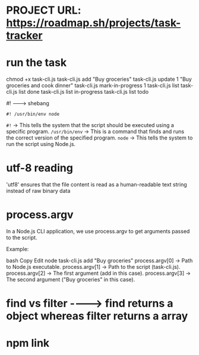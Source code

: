 # PROJECT URL: https://roadmap.sh/projects/task-tracker

# run the task

chmod +x task-cli.js
task-cli.js add "Buy groceries"
task-cli.js update 1 "Buy groceries and cook dinner"
task-cli.js mark-in-progress 1
task-cli.js list
task-cli.js list done
task-cli.js list in-progress
task-cli.js list todo


#! ---> shebang

`#! /usr/bin/env node`

`#!` → This tells the system that the script should be executed using a specific program.
`/usr/bin/env` → This is a command that finds and runs the correct version of the specified program.
`node` → This tells the system to run the script using Node.js.

# utf-8 reading
'utf8' ensures that the file content is read as a human-readable text string instead of raw binary data

# process.argv

In a Node.js CLI application, we use process.argv to get arguments passed to the script.

Example:

bash
Copy
Edit
node task-cli.js add "Buy groceries"
process.argv[0] → Path to Node.js executable.
process.argv[1] → Path to the script (task-cli.js).
process.argv[2] → The first argument (add in this case).
process.argv[3] → The second argument ("Buy groceries" in this case).


# find vs filter ----> find returns a object whereas filter returns a array


# npm link
